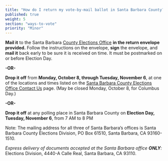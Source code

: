 ```yaml
---
title: "How do I return my vote-by-mail ballot in Santa Barbara County?"
published: true
weight: 5
section: "ways-to-vote"
priority: "Minor"
---
```


**Mail it** to the Santa Barbara [County Elections Office](#section-election-office-contact) **in the return envelope provided.** Follow the instructions on the envelope, **sign** the envelope, and **mail it** back early to be sure it is received on time. It must be postmarked on or before Election Day.  

**-OR-**  

**Drop it off** from **Monday, October 8, through Tuesday, November 6**, at one of the locations and times listed on the [Santa Barbara County Elections Office Contact Us](http://www.sbcassessor.com/Elections/ContactUs.aspx) page. (May be closed Monday, October 8, for Columbus Day.)   

**-OR-**  

**Drop it off** at any polling place in Santa Barbara County on **Election Day, Tuesday, November 6**, from 7 AM to 8 PM  

Note: The mailing address for all three of Santa Barbara’s offices is Santa Barbara County Elections Division, PO Box 61510, Santa Barbara, CA 93160-1510.  

_Express delivery of documents accepted at the Santa Barbara office **ONLY**:_ Elections Division, 4440-A Calle Real, Santa Barbara, CA 93110.  
